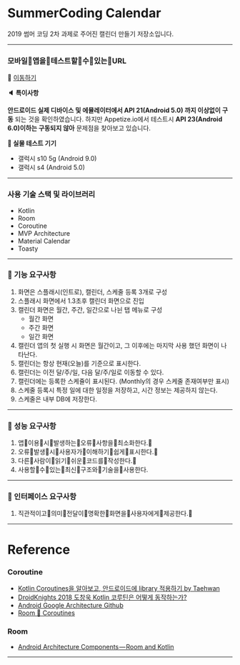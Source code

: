 # SummerCoding Calendar
2019 썸머 코딩 2차 과제로 주어진 캘린더 만들기 저장소입니다.
***

### __모바일앱을테스트할수있는URL__
:link: [이동하기](https://appetize.io/app/7c8wdbzu3upg225hb5wqm9pn3m?device=nexus5&scale=75&orientation=portrait&osVersion=8.1)

__:speaker: 특이사항__

__안드로이드 실제 디바이스 및 에뮬레이터에서 API 21(Android 5.0) 까지 이상없이 구동__ 되는 것을 확인하였습니다. 하지만 Appetize.io에서 테스트시 __API 23(Android 6.0)이하는 구동되지 않아__ 문제점을 찾아보고 있습니다.

__:iphone: 실물 테스트 기기__
* 갤럭시 s10 5g (Android 9.0)
* 갤럭시 s4 (Android 5.0)
***
### __사용 기술 스택 및 라이브러리__

* Kotlin
* Room
* Coroutine
* MVP Architecture
* Material Calendar
* Toasty

***
### __:seedling: 기능 요구사항__

1. 화면은 스플래시(인트로), 캘린더, 스케줄 등록 3개로 구성
2. 스플래시 화면에서 1.3초후 캘린더 화면으로 진입
3. 캘린더 화면은 월간, 주간, 일간으로 나뉜 탭 메뉴로 구성
    * 월간 화면
    * 주간 화면
    * 일간 화면
4. 캘린더 앱의 첫 실행 시 화면은 월간이고, 그 이후에는 마지막 사용 했던 화면이 나타난다.
5. 캘린더는 항상 현재(오늘)를 기준으로 표시한다.
6. 캘린더는 이전 달/주/일, 다음 달/주/일로 이동할 수 있다.
7. 캘린더에는 등록한 스케쥴이 표시된다. (Monthly의 경우 스케줄 존재여부만 표시)
8. 스케줄 등록시 특정 일에 대한 일정을 저장하고, 시간 정보는 제공하지 않는다.
9. 스케줄은 내부 DB에 저장한다.
***
### __:seedling: 성능 요구사항__

1. 앱이용시발생하는오류사항을최소화한다.
2. 오류발생시사용자가이해하기쉽게표시한다.
3. 다른사람이읽기쉬운코드를작성한다.
4. 사용할수있는최신구조와기술을사용한다.
***

### __:seedling: 인터페이스 요구사항__

1. 직관적이고의미전달이명확한화면을사용자에게제공한다.
***

# Reference

### Coroutine
* [Kotlin Coroutines을 알아보고, 안드로이드에 library 적용하기 by Taehwan](https://thdev.tech/kotlin/2018/10/04/Kotlin-Coroutines/)
* [DroidKnights 2018 도창욱 Kotlin 코루틴은 어떻게 동작하는가?](https://www.youtube.com/watch?v=usaD7HyN598&list=PLu8dnNjU2FmtyTZppzuJJEN-RH0dVw8tb&index=2)
* [Android Google Architecture Github](https://github.com/dmytrodanylyk/android-architecture/tree/todo-mvp-kotlin-coroutines)
* [Room 🔗 Coroutines](https://medium.com/androiddevelopers/room-coroutines-422b786dc4c5)

### Room
* [Android Architecture Components — Room and Kotlin](https://medium.com/mindorks/android-architecture-components-room-and-kotlin-f7b725c8d1d)

***
